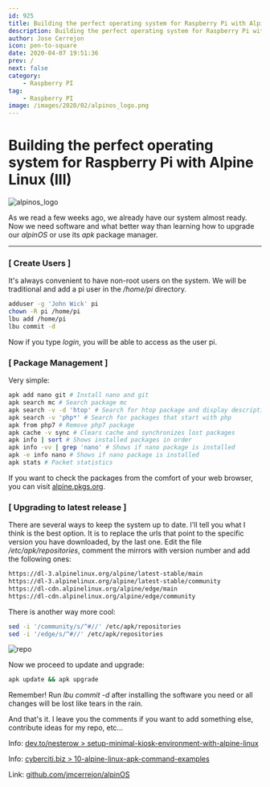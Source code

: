 ```yaml
---
id: 925
title: Building the perfect operating system for Raspberry Pi with Alpine Linux (III)
description: Building the perfect operating system for Raspberry Pi with Alpine Linux (III)
author: Jose Cerrejon
icon: pen-to-square
date: 2020-04-07 19:51:36
prev: /
next: false
category:
    - Raspberry PI
tag:
    - Raspberry PI
image: /images/2020/02/alpinos_logo.png
---
```


# Building the perfect operating system for Raspberry Pi with Alpine Linux (III)

![alpinos_logo](/images/2020/02/alpinos_logo.png)

As we read a few weeks ago, we already have our system almost ready. Now we need software and what better way than learning how to upgrade our _alpinOS_ or use its _apk_ package manager.

---

### [ Create Users ]

It's always convenient to have non-root users on the system. We will be traditional and add a pi user in the _/home/pi_ directory.

```bash
adduser -g 'John Wick' pi
chown -R pi /home/pi
lbu add /home/pi
lbu commit -d
```

Now if you type _login_, you will be able to access as the user pi.

### [ Package Management ]

Very simple:

```bash
apk add nano git # Install nano and git
apk search mc # Search package mc
apk search -v -d 'htop' # Search for htop package and display description
apk search -v 'php*' # Search for packages that start with php
apk from php7 # Remove php7 package
apk cache -v sync # Clears cache and synchronizes lost packages
apk info | sort # Shows installed packages in order
apk info -vv | grep 'nano' # Shows if nano package is installed
apk -e info nano # Shows if nano package is installed
apk stats # Packet statistics
```

If you want to check the packages from the comfort of your web browser, you can visit [alpine.pkgs.org](https://alpine.pkgs.org/).

### [ Upgrading to latest release ]

There are several ways to keep the system up to date. I'll tell you what I think is the best option. It is to replace the urls that point to the specific version you have downloaded, by the last one. Edit the file _/etc/apk/repositories_, comment the mirrors with version number and add the following ones:

```bash
https://dl-3.alpinelinux.org/alpine/latest-stable/main
https://dl-3.alpinelinux.org/alpine/latest-stable/community
https://dl-cdn.alpinelinux.org/alpine/edge/main
https://dl-cdn.alpinelinux.org/alpine/edge/community
```

There is another way more cool:

```bash
sed -i '/community/s/^#//' /etc/apk/repositories
sed -i '/edge/s/^#//' /etc/apk/repositories
```

![repo](/images/2020/04/repositories-alpine.png)

Now we proceed to update and upgrade:

```bash
apk update && apk upgrade
```

Remember! Run _lbu commit -d_ after installing the software you need or all changes will be lost like tears in the rain.

And that's it. I leave you the comments if you want to add something else, contribute ideas for my repo, etc...

Info: [dev.to/nesterow > setup-minimal-kiosk-environment-with-alpine-linux](https://dev.to/nesterow/setup-minimal-kiosk-environment-with-alpine-linux-27b)

Info: [cyberciti.biz > 10-alpine-linux-apk-command-examples](https://www.cyberciti.biz/faq/10-alpine-linux-apk-command-examples/)

Link: [github.com/jmcerrejon/alpinOS](https://github.com/jmcerrejon/alpinOS)
